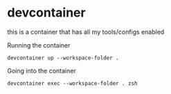 # devcontainer

this is a container that has all my tools/configs enabled

Running the container
```
devcontainer up --workspace-folder .
```

Going into the container

```
devcontainer exec --workspace-folder . zsh
```
